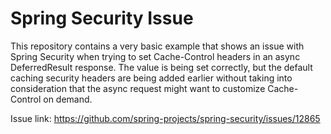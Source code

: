 # Spring Security Issue

This repository contains a very basic example that shows an issue with Spring Security when trying to set Cache-Control headers in an async DeferredResult response. The value is being set correctly, but the default caching security headers are being added earlier without taking into consideration that the async request might want to customize Cache-Control on demand.

Issue link: https://github.com/spring-projects/spring-security/issues/12865
